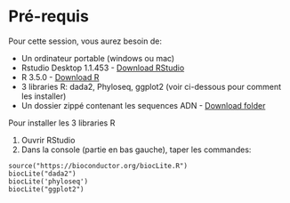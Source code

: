 <h1>Pré-requis</h1>
Pour cette session, vous aurez besoin de:

* Un ordinateur portable (windows ou mac)
* Rstudio Desktop 1.1.453 - [Download RStudio](https://www.rstudio.com/products/rstudio/download/#download)
* R 3.5.0 - [Download R](https://cran.rstudio.com/)
* 3 libraries R: dada2, Phyloseq, ggplot2 (voir ci-dessous pour comment les installer)
* Un dossier zippé contenant les sequences ADN  - [Download folder](https://drive.google.com/a/computationalgenomics.ca/file/d/1yw8O67HExy4mHuJo3EJRlHyTKUU_QTXe/view?usp=sharing)

Pour installer les 3 libraries R
1. Ouvrir RStudio
2. Dans la console (partie en bas gauche), taper les commandes:
```
source("https://bioconductor.org/biocLite.R")
biocLite("dada2")
biocLite('phyloseq')
biocLite("ggplot2")
```

